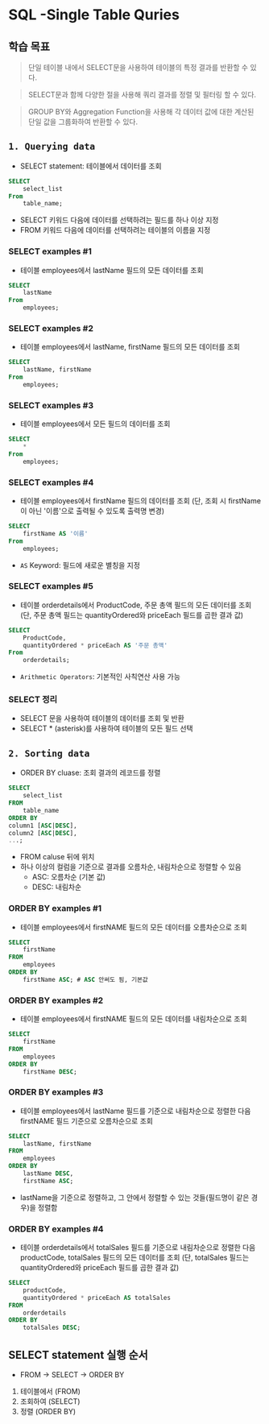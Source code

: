 # SQL -Single Table Quries

## 학습 목표

> 단일 테이블 내에서 SELECT문을 사용하여 테이블의 특정 결과를 반환할 수 있다.

> SELECT문과 함께 다양한 절을 사용해 쿼리 결과를 정렬 및 필터링 할 수 있다.

> GROUP BY와 Aggregation Function을 사용해 각 데이터 값에 대한 계산된 단일 값을 그룹화하여 반환할 수 있다.

## **`1. Querying data`**
- SELECT statement: 테이블에서 데이터를 조회

``` SQL
SELECT
    select_list
From
    table_name;
```

- SELECT 키워드 다음에 데이터를 선택하려는 필드를 하나 이상 지정
- FROM 키워드 다음에 데이터를 선택하려는 테이블의 이름을 지정

### SELECT examples #1
- 테이블 employees에서 lastName 필드의 모든 데이터를 조회

``` SQL
SELECT
    lastName
From
    employees;
```

### SELECT examples #2
- 테이블 employees에서 lastName, firstName 필드의 모든 데이터를 조회

``` SQL
SELECT
    lastName, firstName
From
    employees;
```

### SELECT examples #3
- 테이블 employees에서 모든 필드의 데이터를 조회

``` SQL
SELECT
    *
From
    employees;
```

### SELECT examples #4
- 테이블 employees에서 firstName 필드의 데이터를 조회
(단, 조회 시 firstName이 아닌 '이름'으로 출력될 수 있도록 출력명 변경)

``` SQL
SELECT
    firstName AS '이름'
From
    employees;
```

- `AS` Keyword: 필드에 새로운 별칭을 지정

### SELECT examples #5
- 테이블 orderdetails에서 ProductCode, 주문 총액 필드의 모든 데이터를 조회
(단, 주문 총액 필드는 quantityOrdered와 priceEach 필드를 곱한 결과 값)

``` SQL
SELECT
	ProductCode,
    quantityOrdered * priceEach AS '주문 총액'
From
    orderdetails;
```

- `Arithmetic Operators`: 기본적인 사칙연산 사용 가능

### SELECT 정리
- SELECT 문을 사용하여 테이블의 데이터를 조회 및 반환
- SELECT * (asterisk)를 사용하여 테이블의 모든 필드 선택

## **`2. Sorting data`**
- ORDER BY cluase: 조회 결과의 레코드를 정렬

``` SQL
SELECT
    select_list
FROM
    table_name
ORDER BY
column1 [ASC|DESC],
column2 [ASC|DESC],
...;
```

- FROM caluse 뒤에 위치
- 하나 이상의 컬럼을 기준으로 결과를 오름차순, 내림차순으로 정렬할 수 있음
    - ASC: 오름차순 (기본 값)
    - DESC: 내림차순

### ORDER BY examples #1
- 테이블 employees에서 firstNAME 필드의 모든 데이터를 오름차순으로 조회

``` SQL
SELECT
	firstName
FROM
	employees
ORDER BY
	firstName ASC; # ASC 안써도 됨, 기본값
```

### ORDER BY examples #2
- 테이블 employees에서 firstNAME 필드의 모든 데이터를 내림차순으로 조회

``` SQL
SELECT
	firstName
FROM
	employees
ORDER BY
	firstName DESC;
```

### ORDER BY examples #3
- 테이블 employees에서 lastName 필드를 기준으로 내림차순으로 정렬한 다음 firstNAME 필드 기준으로 오름차순으로 조회

``` SQL
SELECT
	lastName, firstName
FROM
	employees
ORDER BY
	lastName DESC,
	firstName ASC;
```

- lastName을 기준으로 정렬하고, 그 안에서 정렬할 수 있는 것들(필드명이 같은 경우)을 정렬함

### ORDER BY examples #4
- 테이블 orderdetails에서 totalSales 필드를 기준으로 내림차순으로 정렬한 다음 productCode, totalSales 필드의 모든 데이터를 조회
(단, totalSales 필드는 quantityOrdered와 priceEach 필드를 곱한 결과 값)

``` SQL
SELECT
	productCode,
    quantityOrdered * priceEach AS totalSales
FROM
	orderdetails
ORDER BY
	totalSales DESC;
```

## SELECT statement 실행 순서
- FROM -> SELECT -> ORDER BY
1. 테이블에서 (FROM)
2. 조회하여 (SELECT)
3. 정렬 (ORDER BY)